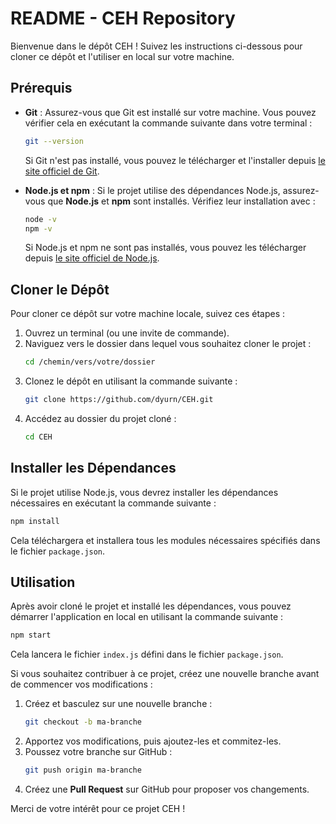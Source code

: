 # README - CEH Repository

Bienvenue dans le dépôt CEH ! Suivez les instructions ci-dessous pour cloner ce dépôt et l'utiliser en local sur votre machine.

## Prérequis

- **Git** : Assurez-vous que Git est installé sur votre machine. Vous pouvez vérifier cela en exécutant la commande suivante dans votre terminal :

  ```sh
  git --version
  ```

  Si Git n'est pas installé, vous pouvez le télécharger et l'installer depuis [le site officiel de Git](https://git-scm.com/).

- **Node.js et npm** : Si le projet utilise des dépendances Node.js, assurez-vous que **Node.js** et **npm** sont installés. Vérifiez leur installation avec :

  ```sh
  node -v
  npm -v
  ```

  Si Node.js et npm ne sont pas installés, vous pouvez les télécharger depuis [le site officiel de Node.js](https://nodejs.org).

## Cloner le Dépôt

Pour cloner ce dépôt sur votre machine locale, suivez ces étapes :

1. Ouvrez un terminal (ou une invite de commande).
2. Naviguez vers le dossier dans lequel vous souhaitez cloner le projet :
   ```sh
   cd /chemin/vers/votre/dossier
   ```
3. Clonez le dépôt en utilisant la commande suivante :
   ```sh
   git clone https://github.com/dyurn/CEH.git
   ```
4. Accédez au dossier du projet cloné :
   ```sh
   cd CEH
   ```

## Installer les Dépendances

Si le projet utilise Node.js, vous devrez installer les dépendances nécessaires en exécutant la commande suivante :

```sh
npm install
```

Cela téléchargera et installera tous les modules nécessaires spécifiés dans le fichier `package.json`.

## Utilisation

Après avoir cloné le projet et installé les dépendances, vous pouvez démarrer l'application en local en utilisant la commande suivante :

```sh
npm start
```

Cela lancera le fichier `index.js` défini dans le fichier `package.json`.

Si vous souhaitez contribuer à ce projet, créez une nouvelle branche avant de commencer vos modifications :

1. Créez et basculez sur une nouvelle branche :
   ```sh
   git checkout -b ma-branche
   ```
2. Apportez vos modifications, puis ajoutez-les et commitez-les.
3. Poussez votre branche sur GitHub :
   ```sh
   git push origin ma-branche
   ```
4. Créez une **Pull Request** sur GitHub pour proposer vos changements.

Merci de votre intérêt pour ce projet CEH !
